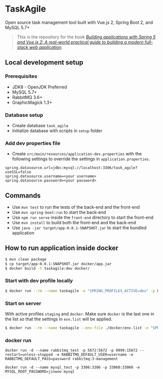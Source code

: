 # TaskAgile

Open source task management tool built with Vue.js 2, Spring Boot 2, and MySQL 5.7+

> This is the repository for the book [_Building applications with Spring 5 and Vue.js 2: A real-world practical guide to building a modern full-stack web application_](https://www.amazon.com/Building-applications-Spring-5-0-Vue-js-ebook/dp/B079X1VTST).

## Local development setup

### Prerequisites

- JDK8 - OpenJDK  Preferred
- MySQL 5.7+
- RabbitMQ 3.6+
- GraphicMagick 1.3+

### Database setup

- Create database `task_agile`
- Initialize database with scripts in `setup` folder

### Add dev properties file

- Create `src/main/resources/application-dev.properties` with the following settings to override the settings in `application.properties`.

```properties
spring.datasource.url=jdbc:mysql://localhost:3306/task_agile?useSSL=false
spring.datasource.username=<your username>
spring.datasource.password=<your password>
```

## Commands

- Use `mvn test` to run the tests of the back-end and the front-end
- Use `mvn spring-boot:run` to start the back-end
- Use `npm run serve` inside the `front-end` directory to start the front-end
- Use `mvn install` to build both the front-end and the back-end
- Use `java -jar target/app-0.0.1-SNAPSHOT.jar` to start the bundled application

## How to run application inside docker

```bash
$ mvn clean package
$ cp target/app-0.0.1-SNAPSHOT.jar docker/app.jar
$ docker build -t taskagile:dev docker/
```

### Start with dev profile locally

```bash
$ docker run --rm --name taskagile -e "SPRING_PROFILES_ACTIVE=dev" -p 8080:8080 -p 9000:9000 taskagile
```

### Start on server

With active profiles `staging` and `docker`. Make sure `docker` is the last one in the list so that the settings in `evn.list` will be applied.

```bash
$ docker run --rm --name taskagile --env-file ./docker/env.list -e "SPRING_PROFILES_ACTIVE=staging,docker" -p 8080:8080 -p 9000:9000 taskagile
```



### docker run

```
docker run -d --name rabbitmq_test -p 5672:5672 -p 9999:15672 --restart=unless-stopped -e RABBITMQ_DEFAULT_USER=username -e RABBITMQ_DEFAULT_PASS=password rabbitmq:3-management

docker run -d --name mysql_test -p 3306:3306 -p 33060:33060 -e MYSQL_ROOT_PASSWORD=jinwoo mysql
```